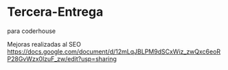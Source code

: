 # Tercera-Entrega
para coderhouse

Mejoras realizadas al SEO https://docs.google.com/document/d/12mLqJBLPM9dSCxWiz_zwQxc6eoRP28GvWzx0lzuF_zw/edit?usp=sharing
